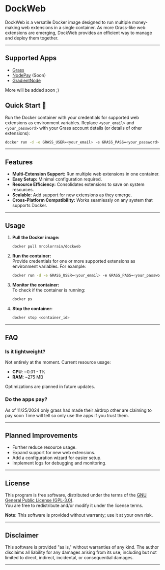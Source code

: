 
# **DockWeb**

DockWeb is a versatile Docker image designed to run multiple money-making web extensions in a single container. As more Grass-like web extensions are emerging, DockWeb provides an efficient way to manage and deploy them together.  

---

## **Supported Apps**
 - [Grass](https://app.getgrass.io/register/?referralCode=LxGryHB0y3gmNml)
 - [NodePay](https://app.nodepay.ai/register?ref=EHEzbYy5vbpP2cj) (Soon)
 - [GradientNode](https://app.gradient.network/signup?code=WL8GSK)

More will be added soon ;) 

## **Quick Start 🚀**

Run the Docker container with your credentials for supported web extensions as environment variables. Replace `<your_email>` and `<your_password>` with your Grass account details (or details of other extensions):  

```bash
docker run -d -e GRASS_USER=<your_email> -e GRASS_PASS=<your_password> mrcolorrain/dockweb
```

---

## **Features**

- **Multi-Extension Support:** Run multiple web extensions in one container.  
- **Easy Setup:** Minimal configuration required.  
- **Resource Efficiency:** Consolidates extensions to save on system resources.  
- **Scalable:** Add support for new extensions as they emerge.  
- **Cross-Platform Compatibility:** Works seamlessly on any system that supports Docker.  

---

## **Usage**

1. **Pull the Docker image:**  
   ```bash
   docker pull mrcolorrain/dockweb
   ```

2. **Run the container:**  
   Provide credentials for one or more supported extensions as environment variables. For example:  
   ```bash
   docker run -d -e GRASS_USER=<your_email> -e GRASS_PASS=<your_password> mrcolorrain/dockweb
   ```

3. **Monitor the container:**  
   To check if the container is running:  
   ```bash
   docker ps
   ```

4. **Stop the container:**  
   ```bash
   docker stop <container_id>
   ```


---

## **FAQ**
 

### **Is it lightweight?**  
Not entirely at the moment. Current resource usage:  
- **CPU**: ~0.01 - 1%  
- **RAM**: ~275 MB  

Optimizations are planned in future updates.  

### **Do the apps pay?**  
As of 11/25/2024 only grass had made their airdrop other are claiming to pay soon Time will tell so only use the apps if you trust them.

  

---

## **Planned Improvements**

- Further reduce resource usage.  
- Expand support for new web extensions.  
- Add a configuration wizard for easier setup.  
- Implement logs for debugging and monitoring.  

---

## **License**

This program is free software, distributed under the terms of the [GNU General Public License (GPL-3.0)](https://www.gnu.org/licenses/gpl-3.0.html).  
You are free to redistribute and/or modify it under the license terms.  

**Note:** This software is provided without warranty; use it at your own risk.  

---

## **Disclaimer**

This software is provided "as is," without warranties of any kind. The author disclaims all liability for any damages arising from its use, including but not limited to direct, indirect, incidental, or consequential damages.  

---